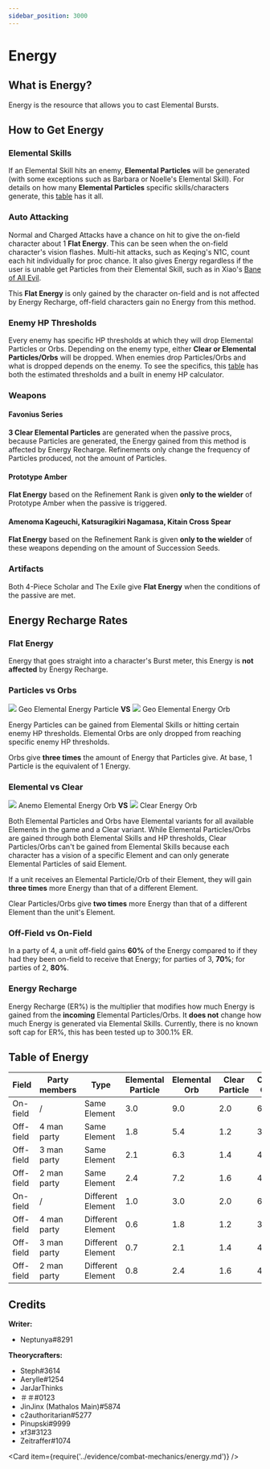 ```yaml
---
sidebar_position: 3000
---
```


# Energy

## What is Energy?

Energy is the resource that allows you to cast Elemental Bursts.

## How to Get Energy

### Elemental Skills

If an Elemental Skill hits an enemy, **Elemental Particles** will be generated \(with some exceptions such as Barbara or Noelle's Elemental Skill\). For details on how many **Elemental Particles** specific skills/characters generate, this [table](https://docs.google.com/spreadsheets/d/1G05DxDSjtBzj4PZtVjGRA4ATq76HPZa6e4kHVWS6mrA/edit?usp=sharing) has it all.

### Auto Attacking

Normal and Charged Attacks have a chance on hit to give the on-field character about 1 **Flat Energy**. This can be seen when the on-field character's vision flashes. Multi-hit attacks, such as Keqing's N1C, count each hit individually for proc chance. It also gives Energy regardless if the user is unable get Particles from their Elemental Skill, such as in Xiao's [Bane of All Evil](../characters/anemo/xiao.md#attacks).

This **Flat Energy** is only gained by the character on-field and is not affected by Energy Recharge, off-field characters gain no Energy from this method.

### Enemy HP Thresholds

Every enemy has specific HP thresholds at which they will drop Elemental Particles or Orbs. Depending on the enemy type, either **Clear or Elemental Particles/Orbs** will be dropped. When enemies drop Particles/Orbs and what is dropped depends on the enemy. To see the specifics, this [table](https://docs.google.com/spreadsheets/d/1_z2tKyqWCybPGHGFBhibtfSeHm3by6aCME_OakNz7-8/edit?usp=sharing) has both the estimated thresholds and a built in enemy HP calculator.

### Weapons

#### Favonius Series

**3 Clear Elemental Particles** are generated when the passive procs, because Particles are generated, the Energy gained from this method is affected by Energy Recharge. Refinements only change the frequency of Particles produced, not the amount of Particles.

#### Prototype Amber

**Flat Energy** based on the Refinement Rank is given **only to the wielder** of Prototype Amber when the passive is triggered.

#### Amenoma Kageuchi, Katsuragikiri Nagamasa, Kitain Cross Spear

**Flat Energy** based on the Refinement Rank is given **only to the wielder** of these weapons depending on the amount of Succession Seeds.

### Artifacts

Both 4-Piece Scholar and The Exile give **Flat Energy** when the conditions of the passive are met.

## Energy Recharge Rates

### Flat Energy

Energy that goes straight into a character's Burst meter, this Energy is **not affected** by Energy Recharge.

### Particles vs Orbs

![](/img/energy/geoparticle.png) Geo Elemental Energy Particle **VS** ![](/img/energy/geoorb.png) Geo Elemental Energy Orb

Energy Particles can be gained from Elemental Skills or hitting certain enemy HP thresholds. Elemental Orbs are only dropped from reaching specific enemy HP thresholds.

Orbs give **three times** the amount of Energy that Particles give. At base, 1 Particle is the equivalent of 1 Energy.

### Elemental vs Clear

![](/img/energy/anemoorb.png) Anemo Elemental Energy Orb **VS** ![](/img/energy/clearorb.png) Clear Energy Orb

Both Elemental Particles and Orbs have Elemental variants for all available Elements in the game and a Clear variant. While Elemental Particles/Orbs are gained through both Elemental Skills and HP thresholds, Clear Particles/Orbs can't be gained from Elemental Skills because each character has a vision of a specific Element and can only generate Elemental Particles of said Element.

If a unit receives an Elemental Particle/Orb of their Element, they will gain **three times** more Energy than that of a different Element.

Clear Particles/Orbs give **two times** more Energy than that of a different Element than the unit's Element.

### Off-Field vs On-Field

In a party of 4, a unit off-field gains **60%** of the Energy compared to if they had they been on-field to receive that Energy; for parties of 3, **70%**; for parties of 2, **80%**.

### Energy Recharge

Energy Recharge \(ER%\) is the multiplier that modifies how much Energy is gained from the **incoming** Elemental Particles/Orbs. It **does not** change how much Energy is generated via Elemental Skills. Currently, there is no known soft cap for ER%, this has been tested up to 300.1% ER.

## Table of Energy

| Field     | Party members | Type              | Elemental Particle | Elemental Orb | Clear Particle | Clear Orb |
| --------- | ------------- | ----------------- | ------------------ | ------------- | -------------- | --------- |
| On-field  | /             | Same Element      | 3.0                | 9.0           | 2.0            | 6.0       |
| Off-field | 4 man party   | Same Element      | 1.8                | 5.4           | 1.2            | 3.6       |
| Off-field | 3 man party   | Same Element      | 2.1                | 6.3           | 1.4            | 4.2       |
| Off-field | 2 man party   | Same Element      | 2.4                | 7.2           | 1.6            | 4.8       |
| On-field  | /             | Different Element | 1.0                | 3.0           | 2.0            | 6.0       |
| Off-field | 4 man party   | Different Element | 0.6                | 1.8           | 1.2            | 3.6       |
| Off-field | 3 man party   | Different Element | 0.7                | 2.1           | 1.4            | 4.2       |
| Off-field | 2 man party   | Different Element | 0.8                | 2.4           | 1.6            | 4.8       |

## Credits

**Writer:**

* Neptunya\#8291

**Theorycrafters:**

* Steph\#3614
* Aerylle\#1254
* JarJarThinks
* ＃＃\#0123
* JinJinx \(Mathalos Main\)\#5874
* c2authoritarian\#5277
* Pinupski\#9999
* xf3\#3123
* Zeitraffer\#1074

<Card item={require('../evidence/combat-mechanics/energy.md')} />
